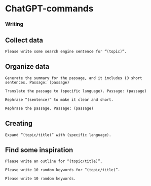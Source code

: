 # ChatGPT-commands
### Writing
## Collect data
```
Please write some search engine sentence for “(topic)”.
```
## Organize data
```
Generate the summary for the passage, and it includes 10 short sentences. Passage: (passage)
```
```
Translate the passage to (specific language). Passage: (passage)
```
```
Rephrase “(sentence)” to make it clear and short.
```
```
Rephrase the passage. Passage: (passage)
```
## Creating
```
Expand “(topic/title)” with (specific language).
```
## Find some inspiration
```
Please write an outline for “(topic/title)”.
```
```
Please write 10 random keywords for “(topic/title)”.
```
```
Please write 10 random keywords.
```
